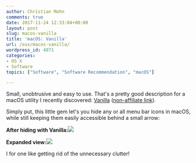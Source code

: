 ```yaml
---
author: Christian Mohn
comments: true
date: 2017-11-24 12:33:04+00:00
layout: post
slug: macos-vanilla
title: 'macOS: Vanilla'
url: /osx/macos-vanilla/
wordpress_id: 4871
categories:
- OS X
- Software
topics: ["Software", "Software Recommendation", "macOS"]

---
```


Small, unobtrusive and easy to use. That's a pretty good description for a macOS utility I recently discovered: [Vanilla](http://vanilla.wolves.fm/r/SyU119Hlz) ([non-affiliate link](http://matthewpalmer.net/vanilla/)).

Simply put, this little gem let's you hide any or all menu bar icons in macOS, while still keeping them easily accessible behind a small arrow:

<!--more-->


**After hiding with Vanilla:![](/img/Screenshot-2017-11-24-13.26.30-644x48.png)**


**Expanded view:**![](/img/Screenshot-2017-11-24-13.27.14-644x48.png)


I for one like getting rid of the unnecessary clutter!
